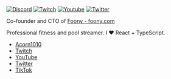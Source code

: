 <!-- @https://github.com/PekaZeka with love <3 -->
[![Discord](https://img.shields.io/discord/730358864674947154.svg?label=&logo=discord&logoColor=ffffff&color=7389D8&labelColor=6A7EC2)](https://discord.gg/fwvzUh5TV3)
<a href="https://twitch.tv/acorn1010"><img src="https://img.shields.io/twitch/status/acorn1010?label=Twitch" alt="Twitch"></a>
<a href="https://www.youtube.com/@Acorn10"><img src="https://img.shields.io/youtube/channel/subscribers/UC3BHqkWP8ICUFdDA_-4UhOg?style=social" alt="Youtube" /></a>
<a href="https://twitter.com/theacorn1010"><img src="https://img.shields.io/twitter/follow/theacorn1010?label=Twitter&style=social" alt="Twitter"></a>

Co-founder and CTO of [Foony - foony.com](https://foony.com)

Professional fitness and pool streamer. I ❤️ React + TypeScript.

* [Acorn1010](https://acorn1010.com)
* [Twitch](https://twitch.tv/acorn1010)
* [YouTube](https://www.youtube.com/@Acorn10)
* [Twitter](https://twitter.com/theacorn1010)
* [TikTok](https://www.tiktok.com/@theacorn10)
